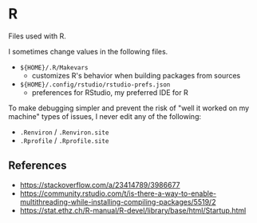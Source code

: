 # R

Files used with R.

I sometimes change values in the following files.

* `${HOME}/.R/Makevars`
    - customizes R's behavior when building packages from sources
* `${HOME}/.config/rstudio/rstudio-prefs.json`
    - preferences for RStudio, my preferred IDE for R

To make debugging simpler and prevent the risk of "well it worked on my machine" types of issues, I never edit any of the following:

* `.Renviron` / `.Renviron.site`
* `.Rprofile` / `.Rprofile.site`

## References

* https://stackoverflow.com/a/23414789/3986677
* https://community.rstudio.com/t/is-there-a-way-to-enable-multithreading-while-installing-compiling-packages/5519/2
* https://stat.ethz.ch/R-manual/R-devel/library/base/html/Startup.html
